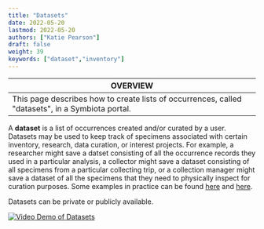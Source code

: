 ```yaml
---
title: "Datasets"
date: 2022-05-20
lastmod: 2022-05-20
authors: ["Katie Pearson"]
draft: false
weight: 39
keywords: ["dataset","inventory"]
---
```


|**OVERVIEW**|
| --- | 
|This page describes how to create lists of occurrences, called "datasets", in a Symbiota portal.|

A **dataset** is a list of occurrences created and/or curated by a user. Datasets may be used to keep track of specimens associated with certain inventory, research, data curation, or interest projects. For example, a researcher might save a datset consisting of all the occurrence records they used in a particular analysis, a collector might save a dataset consisting of all specimens from a particular collecting trip, or a collection manager might save a dataset of all the specimens that they need to physically inspect for curation purposes. Some examples in practice can be found [here](https://biorepo.neonscience.org/portal/collections/datasets/public.php?datasetid=163) and [here](https://biorepo.neonscience.org/portal/collections/datasets/public.php?datasetid=156).

Datasets can be private or publicly available.

[![Video Demo of Datasets](http://img.youtube.com/vi/fL9KC2pvm6Q/0.jpg)](http://www.youtube.com/watch?v=fL9KC2pvm6Q "Dataset Demo")
